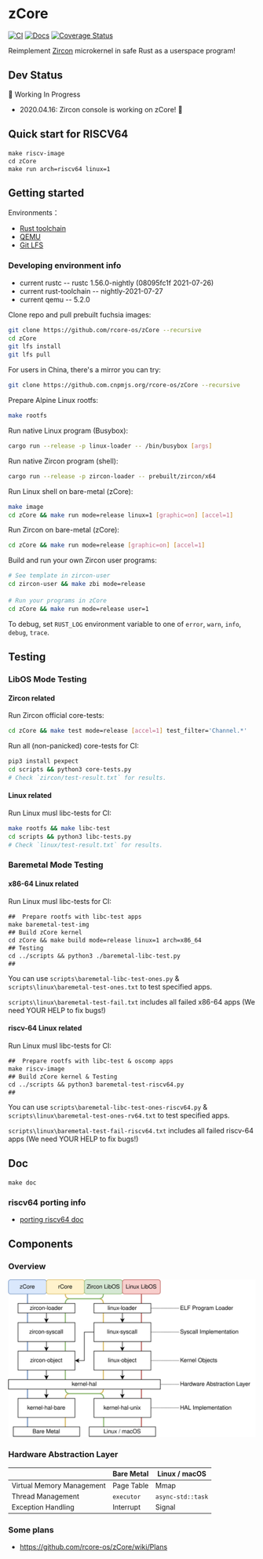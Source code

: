 # zCore

[![CI](https://github.com/rcore-os/zCore/workflows/CI/badge.svg?branch=master)](https://github.com/rcore-os/zCore/actions)
[![Docs](https://img.shields.io/badge/docs-alpha-blue)](https://rcore-os.github.io/zCore/zircon_object/)
[![Coverage Status](https://coveralls.io/repos/github/rcore-os/zCore/badge.svg?branch=master)](https://coveralls.io/github/rcore-os/zCore?branch=master)

Reimplement [Zircon][zircon] microkernel in safe Rust as a userspace program!

## Dev Status

🚧 Working In Progress

- 2020.04.16: Zircon console is working on zCore! 🎉

## Quick start for RISCV64
```
make riscv-image
cd zCore
make run arch=riscv64 linux=1
```

## Getting started

Environments：

* [Rust toolchain](http://rustup.rs)
* [QEMU](https://www.qemu.org)
* [Git LFS](https://git-lfs.github.com)


### Developing environment info
- current rustc -- rustc 1.56.0-nightly (08095fc1f 2021-07-26)
- current rust-toolchain -- nightly-2021-07-27
- current qemu -- 5.2.0

Clone repo and pull prebuilt fuchsia images:

```sh
git clone https://github.com/rcore-os/zCore --recursive
cd zCore
git lfs install
git lfs pull
```

For users in China, there's a mirror you can try:

```sh
git clone https://github.com.cnpmjs.org/rcore-os/zCore --recursive
```

Prepare Alpine Linux rootfs:

```sh
make rootfs
```

Run native Linux program (Busybox):

```sh
cargo run --release -p linux-loader -- /bin/busybox [args]
```

Run native Zircon program (shell):

```sh
cargo run --release -p zircon-loader -- prebuilt/zircon/x64
```

Run Linux shell on bare-metal (zCore):

```sh
make image
cd zCore && make run mode=release linux=1 [graphic=on] [accel=1]
```

Run Zircon on bare-metal (zCore):

```sh
cd zCore && make run mode=release [graphic=on] [accel=1]
```

Build and run your own Zircon user programs:

```sh
# See template in zircon-user
cd zircon-user && make zbi mode=release

# Run your programs in zCore
cd zCore && make run mode=release user=1
```

To debug, set `RUST_LOG` environment variable to one of `error`, `warn`, `info`, `debug`, `trace`.

## Testing
### LibOS Mode Testing

#### Zircon related
Run Zircon official core-tests:

```sh
cd zCore && make test mode=release [accel=1] test_filter='Channel.*'
```

Run all (non-panicked) core-tests for CI:

```sh
pip3 install pexpect
cd scripts && python3 core-tests.py
# Check `zircon/test-result.txt` for results.
```
#### Linux related

Run Linux musl libc-tests for CI:

```sh
make rootfs && make libc-test
cd scripts && python3 libc-tests.py
# Check `linux/test-result.txt` for results.
```

### Baremetal Mode Testing

#### x86-64 Linux related

Run Linux musl libc-tests for CI:
```
##  Prepare rootfs with libc-test apps
make baremetal-test-img
## Build zCore kernel
cd zCore && make build mode=release linux=1 arch=x86_64
## Testing
cd ../scripts && python3 ./baremetal-libc-test.py
## 
```

You can use `scripts\baremetal-libc-test-ones.py` & `scripts\linux\baremetal-test-ones.txt` to test specified apps. 

`scripts\linux\baremetal-test-fail.txt` includes all failed x86-64 apps (We need YOUR HELP to fix bugs!)

#### riscv-64 Linux related

Run Linux musl libc-tests for CI:
```
##  Prepare rootfs with libc-test & oscomp apps
make riscv-image
## Build zCore kernel & Testing
cd ../scripts && python3 baremetal-test-riscv64.py
## 
```

You can use `scripts\baremetal-libc-test-ones-riscv64.py` & `scripts\linux\baremetal-test-ones-rv64.txt` to test 
specified apps.


`scripts\linux\baremetal-test-fail-riscv64.txt` includes all failed riscv-64 apps (We need YOUR HELP to fix bugs!)

## Doc
```
make doc
```
### riscv64 porting info
- [porting riscv64 doc](./docs/porting-rv64.md)
## Components

### Overview

![](./docs/structure.svg)

[zircon]: https://fuchsia.googlesource.com/fuchsia/+/master/zircon/README.md
[kernel-objects]: https://github.com/PanQL/zircon/blob/master/docs/objects.md
[syscalls]: https://github.com/PanQL/zircon/blob/master/docs/syscalls.md

### Hardware Abstraction Layer

|                           | Bare Metal | Linux / macOS     |
| :------------------------ | ---------- | ----------------- |
| Virtual Memory Management | Page Table | Mmap              |
| Thread Management         | `executor` | `async-std::task` |
| Exception Handling        | Interrupt  | Signal            |

### Some plans
- https://github.com/rcore-os/zCore/wiki/Plans
